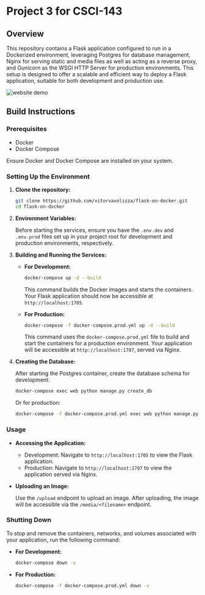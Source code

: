 # Project 3 for CSCI-143

## Overview

This repository contains a Flask application configured to run in a Dockerized environment, leveraging Postgres for database management, Nginx for serving static and media files as well as acting as a reverse proxy, and Gunicorn as the WSGI HTTP Server for production environments. This setup is designed to offer a scalable and efficient way to deploy a Flask application, suitable for both development and production use.

![website demo](https://s13.gifyu.com/images/SCfGj.gif)

## Build Instructions

### Prerequisites

- Docker
- Docker Compose

Ensure Docker and Docker Compose are installed on your system.

### Setting Up the Environment

1. **Clone the repository:**

   ```sh
   git clone https://github.com/vitorvavolizza/flask-on-docker.git
   cd flask-on-docker
   ```

2. **Environment Variables:**

   Before starting the services, ensure you have the `.env.dev` and `.env.prod` files set up in your project root for development and production environments, respectively.

3. **Building and Running the Services:**

   - **For Development:**

     ```sh
     docker-compose up -d --build
     ```

     This command builds the Docker images and starts the containers. Your Flask application should now be accessible at `http://localhost:1705`.

   - **For Production:**

     ```sh
     docker-compose -f docker-compose.prod.yml up -d --build
     ```

     This command uses the `docker-compose.prod.yml` file to build and start the containers for a production environment. Your application will be accessible at `http://localhost:1707`, served via Nginx.

4. **Creating the Database:**

   After starting the Postgres container, create the database schema for development:

   ```sh
   docker-compose exec web python manage.py create_db
   ```

   Or for production:
   
   ```sh
   docker-compose -f docker-compose.prod.yml exec web python manage.py create_db
   ```

### Usage

- **Accessing the Application:**

  - Development: Navigate to `http://localhost:1705` to view the Flask application.
  - Production: Navigate to `http://localhost:1707` to view the application served via Nginx.

- **Uploading an Image:**

  Use the `/upload` endpoint to upload an image. After uploading, the image will be accessible via the `/media/<filename>` endpoint.

### Shutting Down

To stop and remove the containers, networks, and volumes associated with your application, run the following command:

- **For Development:**

  ```sh
  docker-compose down -v
  ```

- **For Production:**

  ```sh
  docker-compose -f docker-compose.prod.yml down -v
  ```
